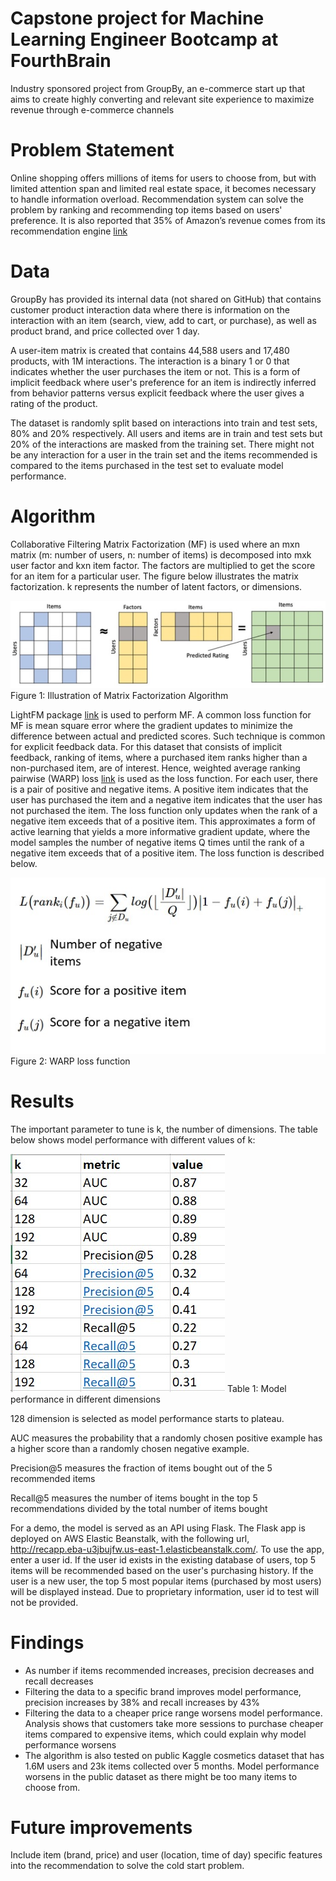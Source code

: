 # Capstone project for Machine Learning Engineer Bootcamp at FourthBrain

Industry sponsored project from GroupBy, an e-commerce start up that aims to create highly converting and relevant site experience to maximize revenue through e-commerce channels

# Problem Statement

Online shopping offers millions of items for users to choose from, but with limited attention span and limited real estate space, it becomes necessary to handle information overload. Recommendation system can solve the problem by ranking and recommending top items based on users' preference. It is also reported that 35% of Amazon’s revenue comes from its recommendation engine [link]( https://rejoiner.com/resources/amazon-recommendations-secret-selling-online/)

# Data

GroupBy has provided its internal data (not shared on GitHub) that contains customer product interaction data where there is information on the interaction with an item (search, view, add to cart, or purchase), as well as product brand, and price collected over 1 day. 

A user-item matrix is created that contains 44,588 users and 17,480 products, with 1M interactions. The interaction is a binary 1 or 0 that indicates whether the user purchases the item or not. This is a form of implicit feedback where user's preference for an item is indirectly inferred from behavior patterns versus explicit feedback where the user gives a rating of the product.

The dataset is randomly split based on interactions into train and test sets, 80% and 20% respectively. All users and items are in train and test sets but 20% of the interactions are masked from the training set. There might not be any interaction for a user in the train set and the items recommended is compared to the items purchased in the test set to evaluate model performance.

# Algorithm

Collaborative Filtering Matrix Factorization (MF) is used where an mxn matrix (m: number of users, n: number of items) is decomposed into mxk user factor and kxn item factor. The factors are multiplied to get the score for an item for a particular user. The figure below illustrates the matrix factorization. k represents the number of latent factors, or dimensions.

![picture](./img/mf.jpg)
Figure 1: Illustration of Matrix Factorization Algorithm


LightFM package [link](https://making.lyst.com/lightfm/docs/home.html) is used to perform MF. A common loss function for MF is mean square error where the gradient updates to minimize the difference between actual and predicted scores. Such technique is common for explicit feedback data. For this dataset that consists of implicit feedback, ranking of items, where a purchased item ranks higher than a non-purchased item, are of interest. Hence, weighted average ranking pairwise (WARP) loss [link](http://www.thespermwhale.com/jaseweston/papers/wsabie-ijcai.pdf) is used as the loss function. For each user, there is a pair of positive and negative items. A positive item indicates that the user has purchased the item and a negative item indicates that the user has not purchased the item. The loss function only updates when the rank of a negative item exceeds that of a positive item. This approximates a form of active learning that yields a more informative gradient update, where the model samples the number of negative items Q times until the rank of a negative item exceeds that of a positive item. The loss function is described below.

![picture](./img/loss.jpg)
Figure 2: WARP loss function

# Results

The important parameter to tune is k, the number of dimensions. The table below shows model performance with different values of k:

![picture](./img/tune.jpg)
Table 1: Model performance in different dimensions

128 dimension is selected as model performance starts to plateau.

AUC measures the probability that a randomly chosen positive example has a higher score than a randomly chosen negative example.

Precision@5 measures the fraction of items bought out of the 5 recommended items

Recall@5 measures the number of items bought in the top 5 recommendations divided by the total number of items bought

For a demo, the model is served as an API using Flask. The Flask app is deployed on AWS Elastic Beanstalk, with the following url, http://recapp.eba-u3jbujfw.us-east-1.elasticbeanstalk.com/. To use the app, enter a user id. If the user id exists in the existing database of users, top 5 items will be recommended based on the user's purchasing history. If the user is a new user, the top 5 most popular items (purchased by most users) will be displayed instead. Due to proprietary information, user id to test will not be provided.

# Findings

- As number if items recommended increases, precision decreases and recall decreases
- Filtering the data to a specific brand improves model performance, precision increases by 38% and recall increases by 43%
- Filtering the data to a cheaper price range worsens model performance. Analysis shows that customers take more sessions to purchase cheaper items compared to expensive items, which could explain why model performance worsens
- The algorithm is also tested on public Kaggle cosmetics dataset that has 1.6M users and 23k items collected over 5 months. Model performance worsens in the public dataset as there might be too many items to choose from.

# Future improvements

Include item (brand, price) and user (location, time of day) specific features into the recommendation to solve the cold start problem.
